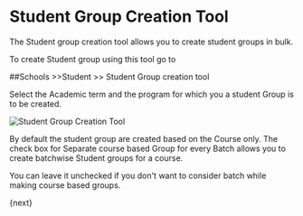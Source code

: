 # Student Group Creation Tool

The Student group creation tool allows you to create student groups in bulk. 

To create Student group using this tool go to 

##Schools >>Student >> Student Group creation tool

Select the Academic term and the program for which you a student Group is to be created. 

<img class="screenshot" alt="Student Group Creation Tool" src="/docs/assets/img/schools/student/student-group-creation-tool.gif">

By default the student group are created based on the Course only. The check box for Separate course based Group for every Batch allows you to create batchwise Student groups for a course.

You can leave it unchecked if you don't want to consider batch while making course based groups.

{next}